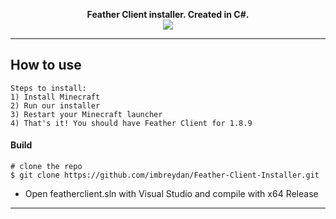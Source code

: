 <p align=center>
  <span><strong>Feather Client installer. Created in C#.</strong></span>
  <br>
  <a target="_blank" href="https://github.com/imbreydan/Feather-Client-Installer/releases" title="releases"><img src="https://img.shields.io/badge/Release-1.0-brightgreen.svg"></a>
</p>

<hr>

## How to use

```
Steps to install:
1) Install Minecraft
2) Run our installer
3) Restart your Minecraft launcher
4) That's it! You should have Feather Client for 1.8.9
```

#### Build

```console
# clone the repo
$ git clone https://github.com/imbreydan/Feather-Client-Installer.git
```

- Open featherclient.sln with Visual Studio and compile with x64 Release

<hr>
